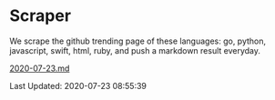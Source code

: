 # Scraper

We scrape the github trending page of these languages: go, python, javascript, swift, html, ruby, and push a markdown result everyday.

[2020-07-23.md](https://github.com/henson/Scraper/blob/master/2020-07-23.md)

Last Updated: 2020-07-23 08:55:39
